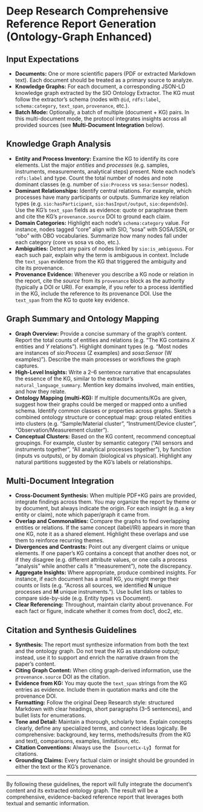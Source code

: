 # Deep Research Comprehensive Reference Report Generation (Ontology-Graph Enhanced)

## Input Expectations
- **Documents:** One or more scientific papers (PDF or extracted Markdown text). Each document should be treated as a primary source to analyze.  
- **Knowledge Graphs:** For each document, a corresponding JSON-LD knowledge graph extracted by the SIO Ontology Extractor. The KG must follow the extractor’s schema (nodes with `@id`, `rdfs:label`, `schema:category`, `text_span`, `provenance`, etc.).  
- **Batch Mode:** Optionally, a batch of multiple (document + KG) pairs. In this multi-document mode, the protocol integrates insights across all provided sources (see **Multi-Document Integration** below).  

## Knowledge Graph Analysis
- **Entity and Process Inventory:** Examine the KG to identify its core elements. List the major *entities* and *processes* (e.g. samples, instruments, measurements, analytical steps) present. Note each node’s `rdfs:label` and type. Count the total number of nodes and note dominant classes (e.g. number of `sio:Process` vs `sosa:Sensor` nodes).  
- **Dominant Relationships:** Identify central relations. For example, which processes have many participants or outputs. Summarize key relation types (e.g. `sio:hasParticipant`, `sio:hasInput/output`, `sio:dependsOn`). Use the KG’s `text_span` fields as evidence: quote or paraphrase them and cite the KG’s `provenance.source` DOI to ground each claim.  
- **Domain Categories:** Highlight each node’s `schema:category` value. For instance, nodes tagged “core” align with SIO, “sosa” with SOSA/SSN, or “obo” with OBO vocabularies. Summarize how many nodes fall under each category (core vs sosa vs obo, etc.).  
- **Ambiguities:** Detect any pairs of nodes linked by `sio:is_ambiguous`. For each such pair, explain why the term is ambiguous in context. Include the `text_span` evidence from the KG that triggered the ambiguity and cite its provenance.  
- **Provenance Evidence:** Whenever you describe a KG node or relation in the report, cite the *source* from its `provenance` block as the authority (typically a DOI or URI). For example, if you refer to a process identified in the KG, include the reference to its provenance DOI. Use the `text_span` from the KG to quote key evidence.

## Graph Summary and Ontology Mapping
- **Graph Overview:** Provide a concise summary of the graph’s content. Report the total counts of entities and relations (e.g. “The KG contains *X* entities and *Y* relations”). Highlight dominant types (e.g. “Most nodes are instances of *sio:Process* (Z examples) and *sosa:Sensor* (W examples)”). Describe the main processes or workflows the graph captures.  
- **High-Level Insights:** Write a 2–6 sentence narrative that encapsulates the essence of the KG, similar to the extractor’s `natural_language_summary`. Mention key domains involved, main entities, and how they relate.  
- **Ontology Mapping (multi-KG):** If multiple documents/KGs are given, suggest how their graphs could be merged or mapped onto a unified schema. Identify common classes or properties across graphs. Sketch a combined ontology structure or conceptual map: group related entities into clusters (e.g. “Sample/Material cluster”, “Instrument/Device cluster”, “Observation/Measurement cluster”).  
- **Conceptual Clusters:** Based on the KG content, recommend conceptual groupings. For example, cluster by semantic category (“All sensors and instruments together”, “All analytical processes together”), by function (inputs vs outputs), or by domain (biological vs physical). Highlight any natural partitions suggested by the KG’s labels or relationships.  

## Multi-Document Integration
- **Cross-Document Synthesis:** When multiple PDF+KG pairs are provided, integrate findings across them. You may organize the report by theme or by document, but always indicate the origin. For each insight (e.g. a key entity or claim), note which paper/graph it came from.  
- **Overlap and Commonalities:** Compare the graphs to find overlapping entities or relations. If the same concept (label/IRI) appears in more than one KG, note it as a shared element. Highlight these overlaps and use them to reinforce recurring themes.  
- **Divergences and Contrasts:** Point out any divergent claims or unique elements. If one paper’s KG contains a concept that another does not, or if they disagree (e.g. different attribute values, or one calls a process “analysis” while another calls it “measurement”), note the discrepancy.  
- **Aggregate Insights:** Where appropriate, produce combined insights. For instance, if each document has a small KG, you might merge their counts or lists (e.g. “Across all sources, we identified **N** unique processes and **M** unique instruments.”). Use bullet lists or tables to compare side-by-side (e.g. Entity types vs Document).  
- **Clear Referencing:** Throughout, maintain clarity about provenance. For each fact or figure, indicate whether it comes from doc1, doc2, etc.

## Citation and Synthesis Guidelines
- **Synthesis:** The report must synthesize information from both the text and the ontology graph. Do not treat the KG as standalone output; instead, use it to support and enrich the narrative drawn from the paper’s content.  
- **Citing Graph Content:** When citing graph-derived information, use the `provenance.source` DOI as the citation.  
- **Evidence from KG:** You may quote the `text_span` strings from the KG entries as evidence. Include them in quotation marks and cite the provenance DOI.  
- **Formatting:** Follow the original Deep Research style: structured Markdown with clear headings, short paragraphs (3–5 sentences), and bullet lists for enumerations.  
- **Tone and Detail:** Maintain a thorough, scholarly tone. Explain concepts clearly, define any specialized terms, and connect ideas logically. Be comprehensive: background, key terms, methods/results (from the KG and text), comparisons, examples, limitations, etc.  
- **Citation Conventions:** Always use the `【source†Lx-Ly】` format for citations.  
- **Grounding Claims:** Every factual claim or insight should be grounded in either the text or the KG’s provenance.

---

By following these guidelines, the report will fully integrate the document’s content and its extracted ontology graph. The result will be a comprehensive, evidence-backed reference report that leverages both textual and semantic information.

